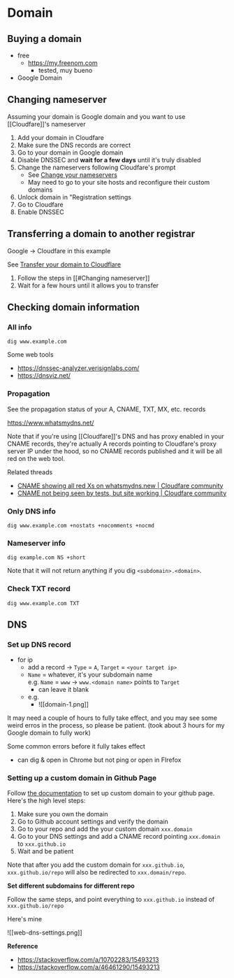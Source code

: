 # Domain

## Buying a domain

- free
	- <https://my.freenom.com>
		- tested, muy bueno
- Google Domain

## Changing nameserver

Assuming your domain is Google domain and you want to use [[Cloudfare]]'s nameserver

1. Add your domain in Cloudfare
2. Make sure the DNS records are correct
3. Go to your domain in Google domain
4. Disable DNSSEC and **wait for a few days** until it's truly disabled
5. Change the nameservers following Cloudfare's prompt
	- See [Change your nameservers](https://developers.cloudflare.com/dns/zone-setups/full-setup/)
	- May need to go to your site hosts and reconfigure their custom domains
6. Unlock domain in "Registration settings
7. Go to Cloudfare
8. Enable DNSSEC

## Transferring a domain to another registrar

Google -> Cloudfare in this example

See [Transfer your domain to Cloudflare](https://developers.cloudflare.com/registrar/get-started/transfer-domain-to-cloudflare/)

1. Follow the steps in [[#Changing nameserver]]
2. Wait for a few hours until it allows you to transfer

## Checking domain information

### All info 

```
dig www.example.com
```

Some web tools 

- <https://dnssec-analyzer.verisignlabs.com/>
- <https://dnsviz.net/>

### Propagation

See the propagation status of your A, CNAME, TXT, MX, etc. records

<https://www.whatsmydns.net/>

Note that if you're using [[Cloudfare]]'s DNS and has proxy enabled in your CNAME records, they're actually A records pointing to Cloudfare's proxy server IP under the hood, so no CNAME records published and it will be all red on the web tool.

Related threads

- [CNAME showing all red Xs on whatsmydns.new | Cloudfare community](https://community.cloudflare.com/t/cname-showing-all-red-xs-on-whatsmydns-new/433954) 
- [CNAME not being seen by tests, but site working | Cloudfare community](https://community.cloudflare.com/t/cname-not-being-seen-by-tests-but-site-working/276960)

### Only DNS info

```
dig www.example.com +nostats +nocomments +nocmd
```

### Nameserver info

```
dig example.com NS +short
```

Note that it will not return anything if you dig `<subdomain>.<domain>`.

### Check TXT record

```
dig www.example.com TXT
```

## DNS

### Set up DNS record

- for ip
	- add a record -> `Type` = `A`, `Target` = `<your target ip>`
	- `Name` = whatever, it's your subdomain name<br>e.g. `Name` = `www` -> `www.<domain name>` points to `Target`
		- can leave it blank
	- e.g.
		- ![[domain-1.png]]

 
It may need a couple of hours to fully take effect, and you may see some weird erros in the process, so please be patient. (took about 3 hours for my Google domain to fully work)

Some common errors before it fully takes effect

- can dig & open in Chrome but not ping or open in FIrefox

### Setting up a custom domain in Github Page

Follow [the documentation](https://docs.github.com/en/pages/configuring-a-custom-domain-for-your-github-pages-site) to set up custom domain to your github page. Here's the high level steps:

1. Make sure you own the domain
2. Go to Github account settings and verify the domain
3. Go to your repo and add the your custom domain `xxx.domain`
4. Go to your DNS settings and add a CNAME record pointing `xxx.domain` to  `xxx.github.io`
5. Wait and be patient

Note that after you add the custom domain for `xxx.github.io`, `xxx.github.io/repo` will also be redirected to `xxx.domain/repo`.

**Set different subdomains for different repo**

Follow the same steps, and point everything to `xxx.github.io` instead of `xxx.github.io/repo`

Here's mine

![[web-dns-settings.png]]

**Reference**

- <https://stackoverflow.com/a/10702283/15493213>
- <https://stackoverflow.com/a/46461290/15493213>